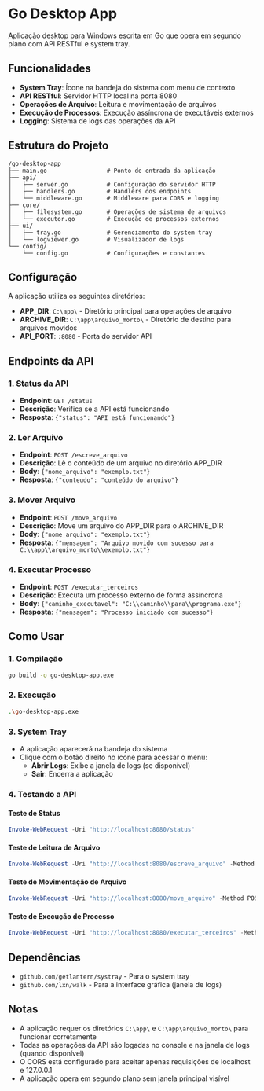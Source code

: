 # Go Desktop App

Aplicação desktop para Windows escrita em Go que opera em segundo plano com API RESTful e system tray.

## Funcionalidades

- **System Tray**: Ícone na bandeja do sistema com menu de contexto
- **API RESTful**: Servidor HTTP local na porta 8080
- **Operações de Arquivo**: Leitura e movimentação de arquivos
- **Execução de Processos**: Execução assíncrona de executáveis externos
- **Logging**: Sistema de logs das operações da API

## Estrutura do Projeto

```
/go-desktop-app
├── main.go                 # Ponto de entrada da aplicação
├── api/
│   ├── server.go           # Configuração do servidor HTTP
│   ├── handlers.go         # Handlers dos endpoints
│   └── middleware.go       # Middleware para CORS e logging
├── core/
│   ├── filesystem.go       # Operações de sistema de arquivos
│   └── executor.go         # Execução de processos externos
├── ui/
│   ├── tray.go             # Gerenciamento do system tray
│   └── logviewer.go        # Visualizador de logs
└── config/
    └── config.go           # Configurações e constantes
```

## Configuração

A aplicação utiliza os seguintes diretórios:
- **APP_DIR**: `C:\app\` - Diretório principal para operações de arquivo
- **ARCHIVE_DIR**: `C:\app\arquivo_morto\` - Diretório de destino para arquivos movidos
- **API_PORT**: `:8080` - Porta do servidor API

## Endpoints da API

### 1. Status da API
- **Endpoint**: `GET /status`
- **Descrição**: Verifica se a API está funcionando
- **Resposta**: `{"status": "API está funcionando"}`

### 2. Ler Arquivo
- **Endpoint**: `POST /escreve_arquivo`
- **Descrição**: Lê o conteúdo de um arquivo no diretório APP_DIR
- **Body**: `{"nome_arquivo": "exemplo.txt"}`
- **Resposta**: `{"conteudo": "conteúdo do arquivo"}`

### 3. Mover Arquivo
- **Endpoint**: `POST /move_arquivo`
- **Descrição**: Move um arquivo do APP_DIR para o ARCHIVE_DIR
- **Body**: `{"nome_arquivo": "exemplo.txt"}`
- **Resposta**: `{"mensagem": "Arquivo movido com sucesso para C:\\app\\arquivo_morto\\exemplo.txt"}`

### 4. Executar Processo
- **Endpoint**: `POST /executar_terceiros`
- **Descrição**: Executa um processo externo de forma assíncrona
- **Body**: `{"caminho_executavel": "C:\\caminho\\para\\programa.exe"}`
- **Resposta**: `{"mensagem": "Processo iniciado com sucesso"}`

## Como Usar

### 1. Compilação
```bash
go build -o go-desktop-app.exe
```

### 2. Execução
```bash
.\go-desktop-app.exe
```

### 3. System Tray
- A aplicação aparecerá na bandeja do sistema
- Clique com o botão direito no ícone para acessar o menu:
  - **Abrir Logs**: Exibe a janela de logs (se disponível)
  - **Sair**: Encerra a aplicação

### 4. Testando a API

#### Teste de Status
```powershell
Invoke-WebRequest -Uri "http://localhost:8080/status"
```

#### Teste de Leitura de Arquivo
```powershell
Invoke-WebRequest -Uri "http://localhost:8080/escreve_arquivo" -Method POST -Headers @{"Content-Type"="application/json"} -Body '{"nome_arquivo":"teste.txt"}'
```

#### Teste de Movimentação de Arquivo
```powershell
Invoke-WebRequest -Uri "http://localhost:8080/move_arquivo" -Method POST -Headers @{"Content-Type"="application/json"} -Body '{"nome_arquivo":"teste.txt"}'
```

#### Teste de Execução de Processo
```powershell
Invoke-WebRequest -Uri "http://localhost:8080/executar_terceiros" -Method POST -Headers @{"Content-Type"="application/json"} -Body '{"caminho_executavel":"C:\\Windows\\System32\\notepad.exe"}'
```

## Dependências

- `github.com/getlantern/systray` - Para o system tray
- `github.com/lxn/walk` - Para a interface gráfica (janela de logs)

## Notas

- A aplicação requer os diretórios `C:\app\` e `C:\app\arquivo_morto\` para funcionar corretamente
- Todas as operações da API são logadas no console e na janela de logs (quando disponível)
- O CORS está configurado para aceitar apenas requisições de localhost e 127.0.0.1
- A aplicação opera em segundo plano sem janela principal visível
